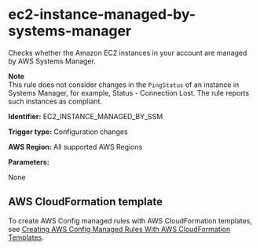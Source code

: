 # ec2\-instance\-managed\-by\-systems\-manager<a name="ec2-instance-managed-by-systems-manager"></a>

Checks whether the Amazon EC2 instances in your account are managed by AWS Systems Manager\.

**Note**  
This rule does not consider changes in the `PingStatus` of an instance in Systems Manager, for example, Status \- Connection Lost\. The rule reports such instances as compliant\.

**Identifier:** EC2\_INSTANCE\_MANAGED\_BY\_SSM

**Trigger type:** Configuration changes

**AWS Region:** All supported AWS Regions

**Parameters:**

None  

## AWS CloudFormation template<a name="w22aac11c29c17d113c17"></a>

To create AWS Config managed rules with AWS CloudFormation templates, see [Creating AWS Config Managed Rules With AWS CloudFormation Templates](aws-config-managed-rules-cloudformation-templates.md)\.